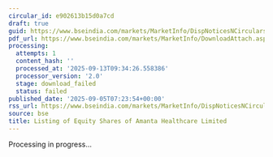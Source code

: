 ```yaml
---
circular_id: e902613b15d0a7cd
draft: true
guid: https://www.bseindia.com/markets/MarketInfo/DispNoticesNCirculars.aspx?Noticeid={99C74225-298E-418B-937A-DC304831015A}&noticeno=20250905-5&dt=09/05/2025&icount=5&totcount=43&flag=0
pdf_url: https://www.bseindia.com/markets/MarketInfo/DownloadAttach.aspx?id=20250905-5&attachedId=
processing:
  attempts: 1
  content_hash: ''
  processed_at: '2025-09-13T09:34:26.558386'
  processor_version: '2.0'
  stage: download_failed
  status: failed
published_date: '2025-09-05T07:23:54+00:00'
rss_url: https://www.bseindia.com/markets/MarketInfo/DispNoticesNCirculars.aspx?Noticeid={99C74225-298E-418B-937A-DC304831015A}&noticeno=20250905-5&dt=09/05/2025&icount=5&totcount=43&flag=0
source: bse
title: Listing of Equity Shares of Amanta Healthcare Limited
---
```


Processing in progress...